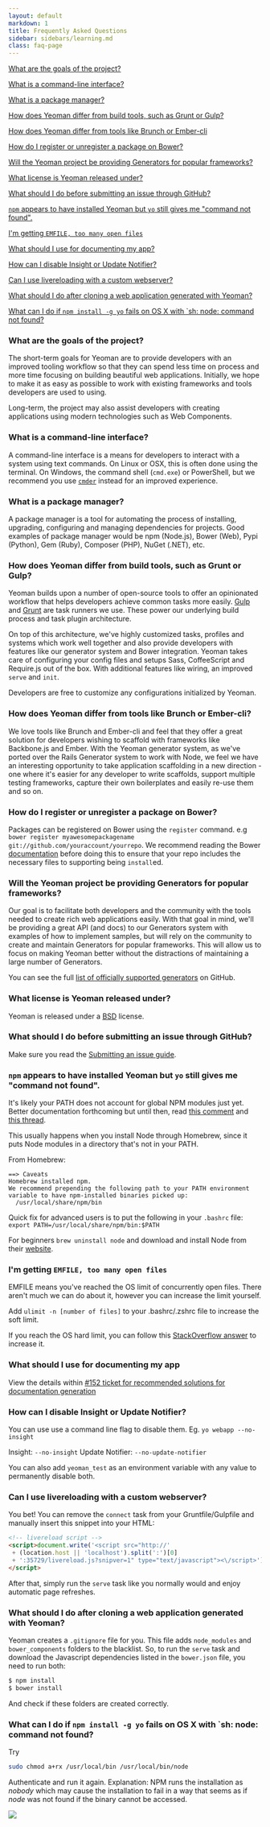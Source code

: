 ```yaml
---
layout: default
markdown: 1
title: Frequently Asked Questions
sidebar: sidebars/learning.md
class: faq-page
---
```

[What are the goals of the project?](#project-goals)

[What is a command-line interface?](#what-is-CLI)

[What is a package manager?](#what-is-pkg-manager)

[How does Yeoman differ from build tools, such as Grunt or Gulp?](#yeoman-vs-builders)

[How does Yeoman differ from tools like Brunch or Ember-cli](#yeoman-vs-Ember-Brunch)

[How do I register or unregister a package on Bower?](#register-unregister-pkg)

[Will the Yeoman project be providing Generators for popular frameworks?](#frameworks-generators)

[What license is Yeoman released under?](#license)

[What should I do before submitting an issue through GitHub?](#submit-issue)

[`npm` appears to have installed Yeoman but `yo` still gives me "command not found".](#yo-command-not-found)

[I'm getting `EMFILE, too many open files`](#too-many-files)

[What should I use for documenting my app?](#documenting-app)

[How can I disable Insight or Update Notifier?](#disable-notifier)

[Can I use livereloading with a custom webserver?](#livereloading)

[What should I do after cloning a web application generated with Yeoman?](#cloning)

[What can I do if `npm install -g yo` fails on OS X with `sh: node: command not found?](#osx-failure)

### <a name="project-goals"></a> What are the goals of the project?

The short-term goals for Yeoman are to provide developers with an improved tooling workflow so that they can spend less time on process and more time focusing on building beautiful web applications. Initially, we hope to make it as easy as possible to work with existing frameworks and tools developers are used to using.

Long-term, the project may also assist developers with creating applications using modern technologies such as Web Components.


### <a name="what-is-CLI"></a> What is a command-line interface?

A command-line interface is a means for developers to interact with a system using text commands. On Linux or OSX, this is often done using the terminal. On Windows, the command shell (`cmd.exe`) or PowerShell, but we recommend you use [`cmder`](http://cmder.net/) instead for an improved experience.


### <a name="what-is-pkg-manager"></a> What is a package manager?

A package manager is a tool for automating the process of installing, upgrading, configuring and managing dependencies for projects. Good examples of package manager would be npm (Node.js), Bower (Web), Pypi (Python), Gem (Ruby), Composer (PHP), NuGet (.NET), etc.


### <a name="yeoman-vs-builders"></a> How does Yeoman differ from build tools, such as Grunt or Gulp?

Yeoman builds upon a number of open-source tools to offer an opinionated workflow that helps developers achieve common tasks more easily. [Gulp](http://gulpjs.com/) and [Grunt](http://gruntjs.com/) are task runners we use. These power our underlying build process and task plugin architecture.

On top of this architecture, we've highly customized tasks, profiles and systems which work well together and also provide developers with features like our generator system and Bower integration. Yeoman takes care of configuring your config files and setups Sass, CoffeeScript and Require.js out of the box. With additional features like wiring, an improved `serve` and `init`.

Developers are free to customize any configurations initialized by Yeoman.


### <a name="yeoman-vs-Ember-Brunch"></a> How does Yeoman differ from tools like Brunch or Ember-cli?

We love tools like Brunch and Ember-cli and feel that they offer a great solution for developers wishing to scaffold with frameworks like Backbone.js and Ember. With the Yeoman generator system, as we've ported over the Rails Generator system to work with Node, we feel we have an interesting opportunity to take application scaffolding in a new direction - one where it's easier for any developer to write scaffolds, support multiple testing frameworks, capture their own boilerplates and easily re-use them and so on.


### <a name="register-unregister-pkg"></a> How do I register or unregister a package on Bower?

Packages can be registered on Bower using the `register` command. e.g `bower register myawesomepackagename git://github.com/youraccount/yourrepo`. We recommend reading the Bower [documentation](http://bower.io/) before doing this to ensure that your repo includes the necessary files to supporting being `install`ed.


### <a name="frameworks-generators"></a> Will the Yeoman project be providing Generators for popular frameworks?

Our goal is to facilitate both developers and the community with the tools needed to create rich web applications easily. With that goal in mind, we'll be providing a great API (and docs) to our Generators system with examples of how to implement samples, but will rely on the community to create and maintain Generators for popular frameworks. This will allow us to focus on making Yeoman better without the distractions of maintaining a large number of Generators.

You can see the full [list of officially supported generators](https://github.com/yeoman?query=generator-) on GitHub.


### <a name="license"></a> What license is Yeoman released under?

Yeoman is released under a [BSD](http://opensource.org/licenses/bsd-license.php/) license.


### <a name="submit-issue"></a> What should I do before submitting an issue through GitHub?

Make sure you read the [Submitting an issue guide](/contributing/opening-issues.html).


### <a name="yo-command-not-found"></a> `npm` appears to have installed Yeoman but `yo` still gives me "command not found".

It's likely your PATH does not account for global NPM modules just yet. Better documentation forthcoming but until then, read [this comment](https://github.com/yeoman/yeoman/issues/466#issuecomment-8602733) and [this thread](https://github.com/yeoman/yeoman/issues/430#issuecomment-8597663).

This usually happens when you install Node through Homebrew, since it puts Node modules in a directory that's not in your PATH.

From Homebrew:

```
==> Caveats
Homebrew installed npm.
We recommend prepending the following path to your PATH environment
variable to have npm-installed binaries picked up:
  /usr/local/share/npm/bin
```

Quick fix for advanced users is to put the following in your `.bashrc` file:
`export PATH=/usr/local/share/npm/bin:$PATH`

For beginners `brew uninstall node` and download and install Node from their [website](https://nodejs.org/).


### <a name="too-many-files"></a> I'm getting `EMFILE, too many open files`

EMFILE means you've reached the OS limit of concurrently open files. There aren't much we can do about it, however you can increase the limit yourself.

Add `ulimit -n [number of files]` to your .bashrc/.zshrc file to increase the soft limit.

If you reach the OS hard limit, you can follow this [StackOverflow answer](http://stackoverflow.com/questions/34588/how-do-i-change-the-number-of-open-files-limit-in-linux/34645#34645) to increase it.


### <a name="documenting-app"></a> What should I use for documenting my app

View the details within [#152 ticket for recommended solutions for documentation generation](https://github.com/yeoman/yeoman/issues/152#issuecomment-7081670)


### <a name="disable-notifier"></a> How can I disable Insight or Update Notifier?

You can use use a command line flag to disable them. Eg. `yo webapp --no-insight`

Insight: `--no-insight`
Update Notifier: `--no-update-notifier`

You can also add `yeoman_test` as an environment variable with any value to permanently disable both.


### <a name="livereloading"></a> Can I use livereloading with a custom webserver?

You bet! You can remove the `connect` task from your Gruntfile/Gulpfile and manually insert this snippet into your HTML:

```html
<!-- livereload script -->
<script>document.write('<script src="http://'
 + (location.host || 'localhost').split(':')[0]
 + ':35729/livereload.js?snipver=1" type="text/javascript"><\/script>')
</script>
```

After that, simply run the `serve` task like you normally would and enjoy automatic page refreshes.


### <a name="cloning"></a> What should I do after cloning a web application generated with Yeoman?

Yeoman creates a `.gitignore` file for you. This file adds `node_modules` and `bower_components` folders to the blacklist. So, to run the `serve` task and download the Javascript dependencies listed in the `bower.json` file, you need to run both:

```sh
$ npm install
$ bower install
```

And check if these folders are created correctly.


### <a name="osx-failure"></a> What can I do if `npm install -g yo` fails on OS X with `sh: node: command not found?

Try

```sh
sudo chmod a+rx /usr/local/bin /usr/local/bin/node
```

Authenticate and run it again.
Explanation: NPM runs the installation as _nobody_ which may cause the installation to fail in a way that seems as if _node_ was not found if the binary cannot be accessed.

<img src="/assets/img/yeoman-009.png" class="character bigger-yo-character">
